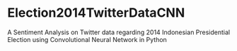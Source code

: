 # Election2014TwitterDataCNN
A Sentiment Analysis on Twitter data regarding 2014 Indonesian Presidential Election using Convolutional Neural Network in Python
